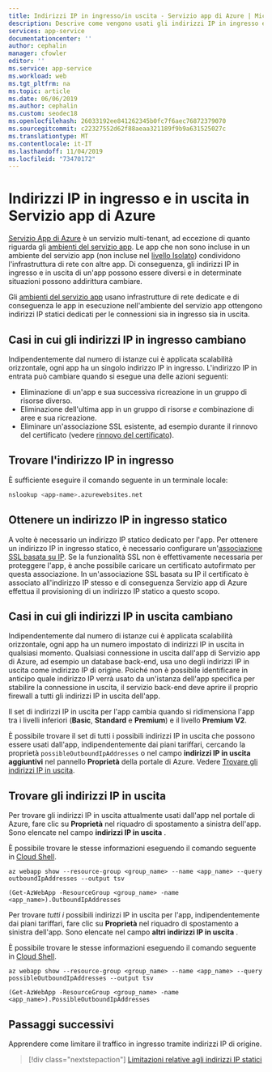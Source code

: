 ```yaml
---
title: Indirizzi IP in ingresso/in uscita - Servizio app di Azure | Microsoft Docs
description: Descrive come vengono usati gli indirizzi IP in ingresso e in uscita in Servizio app di Azure e come trovare informazioni relative a questi indirizzi per l'app.
services: app-service
documentationcenter: ''
author: cephalin
manager: cfowler
editor: ''
ms.service: app-service
ms.workload: web
ms.tgt_pltfrm: na
ms.topic: article
ms.date: 06/06/2019
ms.author: cephalin
ms.custom: seodec18
ms.openlocfilehash: 26033192ee841262345b0fc7f6aec76872379070
ms.sourcegitcommit: c22327552d62f88aeaa321189f9b9a631525027c
ms.translationtype: MT
ms.contentlocale: it-IT
ms.lasthandoff: 11/04/2019
ms.locfileid: "73470172"
---
```

# <a name="inbound-and-outbound-ip-addresses-in-azure-app-service"></a>Indirizzi IP in ingresso e in uscita in Servizio app di Azure

[Servizio App di Azure](overview.md) è un servizio multi-tenant, ad eccezione di quanto riguarda gli [ambienti del servizio app](environment/intro.md). Le app che non sono incluse in un ambiente del servizio app (non incluse nel [livello Isolato](https://azure.microsoft.com/pricing/details/app-service/)) condividono l'infrastruttura di rete con altre app. Di conseguenza, gli indirizzi IP in ingresso e in uscita di un'app possono essere diversi e in determinate situazioni possono addirittura cambiare. 

Gli [ambienti del servizio app](environment/intro.md) usano infrastrutture di rete dedicate e di conseguenza le app in esecuzione nell'ambiente del servizio app ottengono indirizzi IP statici dedicati per le connessioni sia in ingresso sia in uscita.

## <a name="when-inbound-ip-changes"></a>Casi in cui gli indirizzi IP in ingresso cambiano

Indipendentemente dal numero di istanze cui è applicata scalabilità orizzontale, ogni app ha un singolo indirizzo IP in ingresso. L'indirizzo IP in entrata può cambiare quando si esegue una delle azioni seguenti:

- Eliminazione di un'app e sua successiva ricreazione in un gruppo di risorse diverso.
- Eliminazione dell'ultima app in un gruppo di risorse _e_ combinazione di aree e sua ricreazione.
- Eliminare un'associazione SSL esistente, ad esempio durante il rinnovo del certificato (vedere [rinnovo del certificato](configure-ssl-certificate.md#renew-certificate)).

## <a name="find-the-inbound-ip"></a>Trovare l'indirizzo IP in ingresso

È sufficiente eseguire il comando seguente in un terminale locale:

```bash
nslookup <app-name>.azurewebsites.net
```

## <a name="get-a-static-inbound-ip"></a>Ottenere un indirizzo IP in ingresso statico

A volte è necessario un indirizzo IP statico dedicato per l'app. Per ottenere un indirizzo IP in ingresso statico, è necessario configurare un'[associazione SSL basata su IP](configure-ssl-bindings.md#secure-a-custom-domain). Se la funzionalità SSL non è effettivamente necessaria per proteggere l'app, è anche possibile caricare un certificato autofirmato per questa associazione. In un'associazione SSL basata su IP il certificato è associato all'indirizzo IP stesso e di conseguenza Servizio app di Azure effettua il provisioning di un indirizzo IP statico a questo scopo. 

## <a name="when-outbound-ips-change"></a>Casi in cui gli indirizzi IP in uscita cambiano

Indipendentemente dal numero di istanze cui è applicata scalabilità orizzontale, ogni app ha un numero impostato di indirizzi IP in uscita in qualsiasi momento. Qualsiasi connessione in uscita dall'app di Servizio app di Azure, ad esempio un database back-end, usa uno degli indirizzi IP in uscita come indirizzo IP di origine. Poiché non è possibile identificare in anticipo quale indirizzo IP verrà usato da un'istanza dell'app specifica per stabilire la connessione in uscita, il servizio back-end deve aprire il proprio firewall a tutti gli indirizzi IP in uscita dell'app.

Il set di indirizzi IP in uscita per l'app cambia quando si ridimensiona l'app tra i livelli inferiori (**Basic**, **Standard** e **Premium**) e il livello  **Premium V2**.

È possibile trovare il set di tutti i possibili indirizzi IP in uscita che possono essere usati dall'app, indipendentemente dai piani tariffari, cercando la proprietà `possibleOutboundIpAddresses` o nel campo **indirizzi IP in uscita aggiuntivi** nel pannello **Proprietà** della portale di Azure. Vedere [Trovare gli indirizzi IP in uscita](#find-outbound-ips).

## <a name="find-outbound-ips"></a>Trovare gli indirizzi IP in uscita

Per trovare gli indirizzi IP in uscita attualmente usati dall'app nel portale di Azure, fare clic su **Proprietà** nel riquadro di spostamento a sinistra dell'app. Sono elencate nel campo **indirizzi IP in uscita** .

È possibile trovare le stesse informazioni eseguendo il comando seguente in [Cloud Shell](../cloud-shell/quickstart.md).

```azurecli-interactive
az webapp show --resource-group <group_name> --name <app_name> --query outboundIpAddresses --output tsv
```

```azurepowershell
(Get-AzWebApp -ResourceGroup <group_name> -name <app_name>).OutboundIpAddresses
```

Per trovare _tutti i_ possibili indirizzi IP in uscita per l'app, indipendentemente dai piani tariffari, fare clic su **Proprietà** nel riquadro di spostamento a sinistra dell'app. Sono elencate nel campo **altri indirizzi IP in uscita** .

È possibile trovare le stesse informazioni eseguendo il comando seguente in [Cloud Shell](../cloud-shell/quickstart.md).

```azurecli-interactive
az webapp show --resource-group <group_name> --name <app_name> --query possibleOutboundIpAddresses --output tsv
```

```azurepowershell
(Get-AzWebApp -ResourceGroup <group_name> -name <app_name>).PossibleOutboundIpAddresses
```

## <a name="next-steps"></a>Passaggi successivi

Apprendere come limitare il traffico in ingresso tramite indirizzi IP di origine.

> [!div class="nextstepaction"]
> [Limitazioni relative agli indirizzi IP statici](app-service-ip-restrictions.md)
